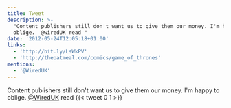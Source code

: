 ```yaml
---
title: Tweet
description: >-
  "Content publishers still don't want us to give them our money. I'm happy to
  oblige.  @wiredUK read "
date: '2012-05-24T12:05:18+01:00'
links:
  - 'http://bit.ly/LsWkPV'
  - 'http://theoatmeal.com/comics/game_of_thrones'
mentions:
  - '@WiredUK'
---
```

Content publishers still don't want us to give them our money. I'm happy to oblige.  [@WiredUK](https://twitter.com/@WiredUK) read 
      {{< tweet 0 1 >}}
    
